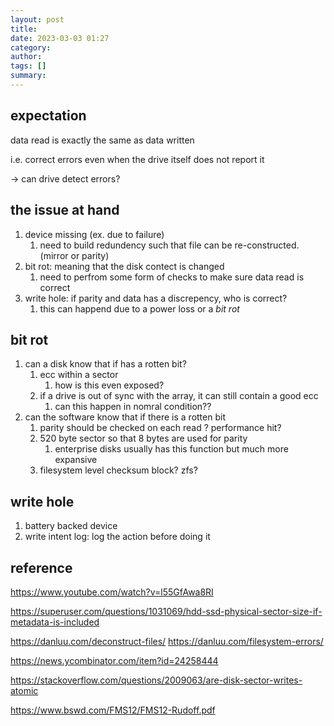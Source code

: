 ```yaml
---
layout: post
title:
date: 2023-03-03 01:27
category:
author:
tags: []
summary:
---
```


## expectation

data read is exactly the same as data written

i.e. correct errors even when the drive itself does not report it

-> can drive detect errors?

## the issue at hand

1. device missing (ex. due to failure)
   1. need to build redundency such that file can be re-constructed. (mirror or parity)
2. bit rot: meaning that the disk contect is changed
   1. need to perfrom some form of checks to make sure data read is correct
3. write hole: if parity and data has a discrepency, who is correct?
   1. this can happend due to a power loss or a *bit rot*

## bit rot

1. can a disk know that if has a rotten bit?
   1. ecc within a sector
      1. how is this even exposed?
   2. if a drive is out of sync with the array, it can still contain a good ecc
      1. can this happen in nomral condition??
2. can the software know that if there is a rotten bit
   1. parity should be checked on each read ? performance hit?
   2. 520 byte sector so that 8 bytes are used for parity
      1. enterprise disks usually has this function but much more expansive
   3. filesystem level checksum block? zfs?

## write hole

1. battery backed device
2. write intent log: log the action before doing it

## reference

https://www.youtube.com/watch?v=l55GfAwa8RI

https://superuser.com/questions/1031069/hdd-ssd-physical-sector-size-if-metadata-is-included

https://danluu.com/deconstruct-files/
https://danluu.com/filesystem-errors/

https://news.ycombinator.com/item?id=24258444

https://stackoverflow.com/questions/2009063/are-disk-sector-writes-atomic

https://www.bswd.com/FMS12/FMS12-Rudoff.pdf
